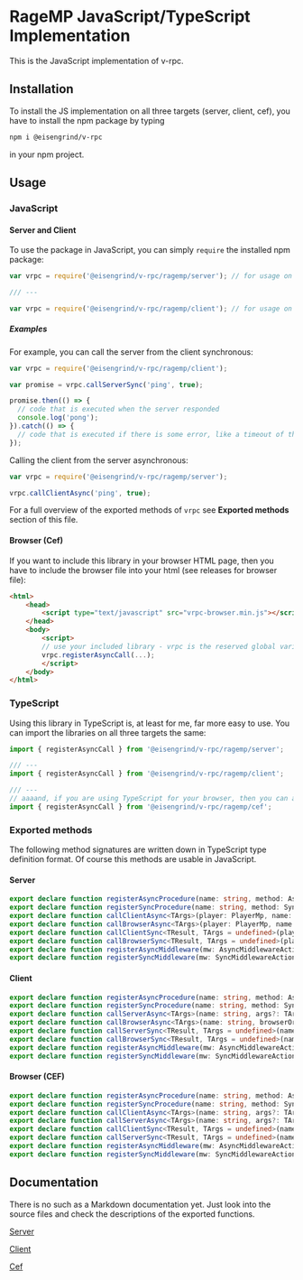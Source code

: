 
# RageMP JavaScript/TypeScript Implementation

This is the JavaScript implementation of v-rpc.

## Installation

To install the JS implementation on all three targets (server, client, cef), you have to install the npm package by typing

```sh
npm i @eisengrind/v-rpc
```

in your npm project.

## Usage

### JavaScript

#### Server and Client

To use the package in JavaScript, you can simply `require` the installed npm package:

```js
var vrpc = require('@eisengrind/v-rpc/ragemp/server'); // for usage on the server

/// ---

var vrpc = require('@eisengrind/v-rpc/ragemp/client'); // for usage on the client
```
##### Examples

For example, you can call the server from the client synchronous:

```js
var vrpc = require('@eisengrind/v-rpc/ragemp/client');

var promise = vrpc.callServerSync('ping', true);

promise.then(() => {
  // code that is executed when the server responded
  console.log('pong');
}).catch(() => {
  // code that is executed if there is some error, like a timeout of the request
});
```

Calling the client from the server asynchronous:

```js
var vrpc = require('@eisengrind/v-rpc/ragemp/server');

vrpc.callClientAsync('ping', true);
```

For a full overview of the exported methods of `vrpc` see **Exported methods** section of this file.

#### Browser (Cef)

If you want to include this library in your browser HTML page, then you have to include the browser file into your html (see releases for browser file):

```html
<html>
    <head>
        <script type="text/javascript" src="vrpc-browser.min.js"></script>
    </head>
    <body>
        <script>
        // use your included library - vrpc is the reserved global variable name to call methods
        vrpc.registerAsyncCall(...);
        </script>
    </body>
</html>
```

### TypeScript

Using this library in TypeScript is, at least for me, far more easy to use.
You can import the libraries on all three targets the same:

```ts
import { registerAsyncCall } from '@eisengrind/v-rpc/ragemp/server';

/// ---
import { registerAsyncCall } from '@eisengrind/v-rpc/ragemp/client';

/// ---
// aaaand, if you are using TypeScript for your browser, then you can also include this library with the same scheme
import { registerAsyncCall } from '@eisengrind/v-rpc/ragemp/cef';
```

### Exported methods

The following method signatures are written down in TypeScript type definition format. Of course this methods are usable in JavaScript.

#### Server

```ts
export declare function registerAsyncProcedure(name: string, method: AsyncServerAction): void;
export declare function registerSyncProcedure(name: string, method: SyncServerAction): void;
export declare function callClientAsync<TArgs>(player: PlayerMp, name: string, args?: TArgs): void;
export declare function callBrowserAsync<TArgs>(player: PlayerMp, name: string, browserId: number, args?: TArgs): void;
export declare function callClientSync<TResult, TArgs = undefined>(player: PlayerMp, name: string, args?: TArgs, timeout?: number): Promise<TResult>;
export declare function callBrowserSync<TResult, TArgs = undefined>(player: PlayerMp, name: string, browserId: number, args?: TArgs, timeout?: number): Promise<TResult>;
export declare function registerAsyncMiddleware(mw: AsyncMiddlewareAction): void;
export declare function registerSyncMiddleware(mw: SyncMiddlewareAction): void;
```

#### Client

```ts
export declare function registerAsyncProcedure(name: string, method: AsyncAction): void;
export declare function registerSyncProcedure(name: string, method: SyncAction): void;
export declare function callServerAsync<TArgs>(name: string, args?: TArgs): void;
export declare function callBrowserAsync<TArgs>(name: string, browserOrId: number | BrowserMp, args?: TArgs): void;
export declare function callServerSync<TResult, TArgs = undefined>(name: string, args?: TArgs, timeout?: number): Promise<TResult>;
export declare function callBrowserSync<TResult, TArgs = undefined>(name: string, browserOrId: number | BrowserMp, args: TArgs, timeout?: number): Promise<TResult>;
export declare function registerAsyncMiddleware(mw: AsyncMiddlewareAction): void;
export declare function registerSyncMiddleware(mw: SyncMiddlewareAction): void;
```

#### Browser (CEF)

```ts
export declare function registerAsyncProcedure(name: string, method: AsyncAction): void;
export declare function registerSyncProcedure(name: string, method: SyncAction): void;
export declare function callClientAsync<TArgs>(name: string, args?: TArgs): void;
export declare function callServerAsync<TArgs>(name: string, args?: TArgs): void;
export declare function callClientSync<TResult, TArgs = undefined>(name: string, args?: TArgs, timeout?: number): Promise<TResult>;
export declare function callServerSync<TResult, TArgs = undefined>(name: string, args?: TArgs, timeout?: number): Promise<TResult>;
export declare function registerAsyncMiddleware(mw: AsyncMiddlewareAction): void;
export declare function registerSyncMiddleware(mw: SyncMiddlewareAction): void;
```

## Documentation

There is no such as a Markdown documentation yet. Just look into the source files and check the descriptions of the exported functions.

[Server](https://github.com/eisengrind/v-rpc/blob/master/src/js/ragemp/server/index.ts)

[Client](https://github.com/eisengrind/v-rpc/blob/master/src/js/ragemp/client/index.ts)

[Cef](https://github.com/eisengrind/v-rpc/blob/master/src/js/ragemp/cef/index.ts)

